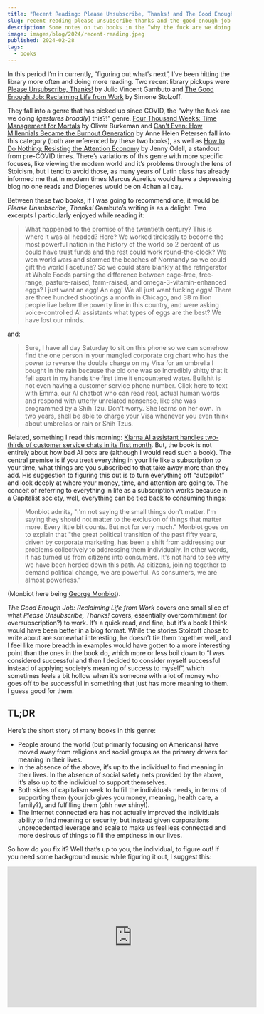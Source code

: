 ```yaml
---
title: "Recent Reading: Please Unsubscribe, Thanks! and The Good Enough Job"
slug: recent-reading-please-unsubscribe-thanks-and-the-good-enough-job
description: Some notes on two books in the “why the fuck are we doing (gestures broadly) this?!” genre.
image: images/blog/2024/recent-reading.jpeg
published: 2024-02-28
tags:
  - books
---
```


In this period I’m in currently, “figuring out what’s next”, I’ve been hitting the library more often and doing more reading. Two recent library pickups were [Please Unsubscribe, Thanks!](https://hardcover.app/books/please-unsubscribe-thanks-how-to-take-back-our-time-attention-and-purpose-in-a-world-designed-to-bury-us-in-bullshit) by Julio Vincent Gambuto and [The Good Enough Job: Reclaiming Life from Work](https://hardcover.app/books/the-good-enough-job) by Simone Stolzoff.

They fall into a genre that has picked up since COVID, the “why the fuck are we doing (*gestures broadly*) this?!” genre. [Four Thousand Weeks: Time Management for Mortals](https://hardcover.app/books/four-thousand-weeks-time-management-for-mortals) by Oliver Burkeman and [Can't Even: How Millennials Became the Burnout Generation](https://hardcover.app/books/cant-even) by Anne Helen Petersen fall into this category (both are referenced by these two books), as well as [How to Do Nothing: Resisting the Attention Economy](https://hardcover.app/books/how-to-do-nothing) by Jenny Odell, a standout from pre-COVID times. There’s variations of this genre with more specific focuses, like viewing the modern world and it’s problems through the lens of Stoicism, but I tend to avoid those, as many years of Latin class has already informed me that in modern times Marcus Aurelius would have a depressing blog no one reads and Diogenes would be on 4chan all day.

Between these two books, if I was going to recommend one, it would be *Please Unsubscribe, Thanks!* Gambuto’s writing is as a delight. Two excerpts I particularly enjoyed while reading it:

> What happened to the promise of the twentieth century? This is where it was all headed? Here? We worked tirelessly to become the most powerful nation in the history of the world so 2 percent of us could have trust funds and the rest could work round-the-clock? We won world wars and stormed the beaches of Normandy so we could gift the world Facetune? So we could stare blankly at the refrigerator at Whole Foods parsing the difference between cage-free, free-range, pasture-raised, farm-raised, and omega-3-vitamin-enhanced eggs? I just want an egg! An egg! We all just want fucking eggs! There are three hundred shootings a month in Chicago, and 38 million people live below the poverty line in this country, and were asking voice-controlled Al assistants what types of eggs are the best? We have lost our minds.

and:

> Sure, I have all day Saturday to sit on this phone so we can somehow find the one person in your mangled corporate org chart who has the power to reverse the double charge on my Visa for an umbrella I bought in the rain because the old one was so incredibly shitty that it fell apart in my hands the first time it encountered water. Bullshit is not even having a customer service phone number. Click here to text with Emma, our Al chatbot who can read real, actual human words and respond with utterly unrelated nonsense, like she was programmed by a Shih Tzu. Don't worry. She learns on her own. In two years, shell be able to charge your Visa whenever you even think about umbrellas or rain or Shih Tzus.

Related, something I read this morning: [Klarna AI assistant handles two-thirds of customer service chats in its first month](https://www.klarna.com/international/press/klarna-ai-assistant-handles-two-thirds-of-customer-service-chats-in-its-first-month/). But, the book is not entirely about how bad AI bots are (although I would read such a book). The central premise is if you treat everything in your life like a subscription to your time, what things are you subscribed to that take away more than they add. His suggestion to figuring this out is to turn everything off “autopilot” and look deeply at where your money, time, and attention are going to. The conceit of referring to everything in life as a subscription works because in a Capitalist society, well, everything can be tied back to consuming things:

> Monbiot admits, "I'm not saying the small things don't matter. I'm saying they should not matter to the exclusion of things that matter more. Every little bit counts. But not for very much." Monbiot goes on to explain that "the great political transition of the past fifty years, driven by corporate marketing, has been a shift from addressing our problems collectively to addressing them individually. In other words, it has turned us from citizens into consumers. It's not hard to see why we have been herded down this path. As citizens, joining together to demand political change, we are powerful. As consumers, we are almost powerless."

(Monbiot here being [George Monbiot](https://www.monbiot.com)).

*The Good Enough Job: Reclaiming Life from Work* covers one small slice of what *Please Unsubscribe, Thanks!* covers, essentially overcommitment (or oversubscription?) to work. It’s a quick read, and fine, but it’s a book I think would have been better in a blog format. While the stories Stolzoff chose to write about are somewhat interesting, he doesn’t tie them together well, and I feel like more breadth in examples would have gotten to a more interesting point than the ones in the book do, which more or less boil down to “I was considered successful and then I decided to consider myself successful instead of applying society’s meaning of success to myself”, which sometimes feels a bit hollow when it’s someone with a lot of money who goes off to be successful in something that just has more meaning to them. I guess good for them.

## TL;DR

Here’s the short story of many books in this genre:

* People around the world (but primarily focusing on Americans) have moved away from religions and social groups as the primary drivers for meaning in their lives.
* In the absence of the above, it’s up to the individual to find meaning in their lives. In the absence of social safety nets provided by the above, it’s also up to the individual to support themselves.
* Both sides of capitalism seek to fulfill the individuals needs, in terms of supporting them (your job gives you money, meaning, health care, a family?), and fulfilling them (ohh new shiny!).
* The Internet connected era has not actually improved the individuals ability to find meaning or security, but instead given corporations unprecedented leverage and scale to make us feel less connected and more desirous of things to fill the emptiness in our lives.

So how do you fix it? Well that’s up to you, the individual, to figure out! If you need some background music while figuring it out, I suggest this:

<iframe width="560" height="315" src="https://www.youtube.com/embed/4fGmfl9ZJxo?si=GLpmuPOce6ruQCUL" title="YouTube video player" frameborder="0" allow="accelerometer; autoplay; clipboard-write; encrypted-media; gyroscope; picture-in-picture; web-share" allowfullscreen />
